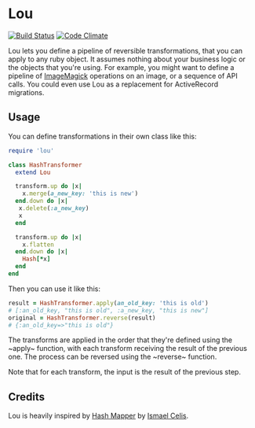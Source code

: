Lou
===

[![Build Status](https://travis-ci.org/iainbeeston/lou.svg?branch=master)](https://travis-ci.org/iainbeeston/lou)
[![Code Climate](https://codeclimate.com/github/iainbeeston/lou/badges/gpa.svg)](https://codeclimate.com/github/iainbeeston/lou)

Lou lets you define a pipeline of reversible transformations, that you can apply to any ruby object. It assumes nothing about your business logic or the objects that you're using. For example, you might want to define a pipeline of [ImageMagick](http://www.imagemagick.org) operations on an image, or a sequence of API calls. You could even use Lou as a replacement for ActiveRecord migrations.

Usage
-----

You can define transformations in their own class like this:

~~~ruby
require 'lou'

class HashTransformer
  extend Lou

  transform.up do |x|
    x.merge(a_new_key: 'this is new')
  end.down do |x|
   x.delete(:a_new_key)
   x
  end

  transform.up do |x|
    x.flatten
  end.down do |x|
    Hash[*x]
  end
end
~~~

Then you can use it like this:

~~~ruby
result = HashTransformer.apply(an_old_key: 'this is old')
# [:an_old_key, "this is old", :a_new_key, "this is new"]
original = HashTransformer.reverse(result)
# {:an_old_key=>"this is old"}
~~~

The transforms are applied in the order that they're defined using the ~apply~ function, with each transform receiving the result of the previous one. The process can be reversed using the ~reverse~ function.

Note that for each transform, the input is the result of the previous step.

Credits
-------

Lou is heavily inspired by [Hash Mapper](http://github.com/ismasan) by [Ismael Celis](http://github.com/ismasan).